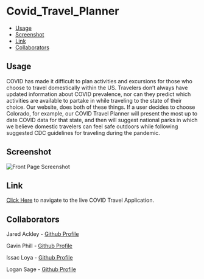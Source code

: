 # Covid_Travel_Planner

* [Usage](#usage)
* [Screenshot](#screenshot)
* [Link](#link)
* [Collaborators](#collaborators)

## Usage

COVID has made it difficult to plan activities and excursions for those who choose to travel domestically within the US. Travelers don’t always have updated information about COVID prevalence, nor can they predict which activities are available to partake in while traveling to the state of their choice. Our website, does both of these things. If a user decides to choose Colorado, for example, our COVID Travel Planner will present the most up to date COVID data for that state, and then will suggest national parks in which we believe domestic travelers can feel safe outdoors while following suggested CDC guidelines for traveling during the pandemic. 


## Screenshot

![Front Page Screenshot](./assets/Covid_Travel_Planner_Demo.gif)

## Link

[Click Here](https://jrod3323.github.io/Covid_Travel_Planner) to navigate to the live COVID Travel Application.

## Collaborators

Jared Ackley - [Github Profile](https://github.com/jrod3323) 

Gavin Phill - [Github Profile](https://github.com/carpegavin)

Issac Loya - [Github Profile](https://github.com/misterloya)

Logan Sage - [Github Profile](https://github.com/sagelogan)